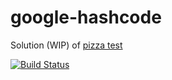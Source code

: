 # google-hashcode
Solution (WIP) of [pizza test](pizza.pdf)

[![Build Status](https://travis-ci.org/hex7c0/google-hashcode.svg?branch=master)](https://travis-ci.org/hex7c0/google-hashcode)
